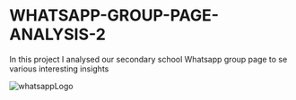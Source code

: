 # WHATSAPP-GROUP-PAGE-ANALYSIS-2
In this project I analysed our secondary school Whatsapp group page to se various interesting insights

![whatsappLogo](WSP.jpg)

